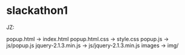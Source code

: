 # slackathon1

JZ:

popup.html -> index.html
popup.html.css -> style.css
popup.js -> js/popup.js
jquery-2.1.3.min.js -> js/jquery-2.1.3.min.js
images -> img/
